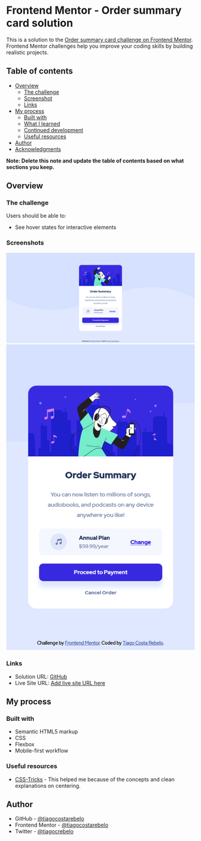 # Frontend Mentor - Order summary card solution

This is a solution to the [Order summary card challenge on Frontend Mentor](https://www.frontendmentor.io/challenges/order-summary-component-QlPmajDUj). Frontend Mentor challenges help you improve your coding skills by building realistic projects. 

## Table of contents

- [Overview](#overview)
  - [The challenge](#the-challenge)
  - [Screenshot](#screenshot)
  - [Links](#links)
- [My process](#my-process)
  - [Built with](#built-with)
  - [What I learned](#what-i-learned)
  - [Continued development](#continued-development)
  - [Useful resources](#useful-resources)
- [Author](#author)
- [Acknowledgments](#acknowledgments)

**Note: Delete this note and update the table of contents based on what sections you keep.**

## Overview

### The challenge

Users should be able to:

- See hover states for interactive elements

### Screenshots

![Desktop Solution](./final_screenshots/final_desktop_solution.png)
![Mobile Solution](./final_screenshots/final_mobile_solution.png)

### Links

- Solution URL: [GitHub](https://github.com/tiagocostarebelo/frontendmentor_challenges/tree/main/order_summary_component)
- Live Site URL: [Add live site URL here](https://tiagocostarebelo-femchallenge-ordersummarycomponent.netlify.app/)

## My process

### Built with

- Semantic HTML5 markup
- CSS
- Flexbox
- Mobile-first workflow

### Useful resources

- [CSS-Tricks](https://css-tricks.com/centering-css-complete-guide/) - This helped me because of the concepts and clean explanations on centering.

## Author

- GitHub - [@tiagocostarebelo](https://github.com/tiagocostarebelo)
- Frontend Mentor - [@tiagocostarebelo](https://www.frontendmentor.io/profile/tiagocostarebelo)
- Twitter - [@tiagocrebelo](https://twitter.com/tiagocrebelo)


